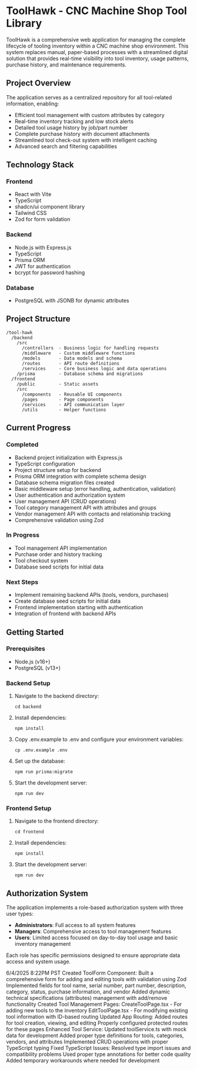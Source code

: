 # ToolHawk - CNC Machine Shop Tool Library

ToolHawk is a comprehensive web application for managing the complete lifecycle of tooling inventory within a CNC machine shop environment. This system replaces manual, paper-based processes with a streamlined digital solution that provides real-time visibility into tool inventory, usage patterns, purchase history, and maintenance requirements.

## Project Overview

The application serves as a centralized repository for all tool-related information, enabling:
- Efficient tool management with custom attributes by category
- Real-time inventory tracking and low stock alerts
- Detailed tool usage history by job/part number
- Complete purchase history with document attachments
- Streamlined tool check-out system with intelligent caching
- Advanced search and filtering capabilities

## Technology Stack

### Frontend
- React with Vite
- TypeScript
- shadcn/ui component library
- Tailwind CSS
- Zod for form validation

### Backend
- Node.js with Express.js
- TypeScript
- Prisma ORM
- JWT for authentication
- bcrypt for password hashing

### Database
- PostgreSQL with JSONB for dynamic attributes

## Project Structure

```
/tool-hawk
  /backend
    /src
      /controllers  - Business logic for handling requests
      /middleware   - Custom middleware functions
      /models       - Data models and schema
      /routes       - API route definitions
      /services     - Core business logic and data operations
    /prisma         - Database schema and migrations
  /frontend
    /public         - Static assets
    /src
      /components   - Reusable UI components
      /pages        - Page components
      /services     - API communication layer
      /utils        - Helper functions
```

## Current Progress

### Completed
- Backend project initialization with Express.js
- TypeScript configuration
- Project structure setup for backend
- Prisma ORM integration with complete schema design
- Database schema migration files created
- Basic middleware setup (error handling, authentication, validation)
- User authentication and authorization system
- User management API (CRUD operations)
- Tool category management API with attributes and groups
- Vendor management API with contacts and relationship tracking
- Comprehensive validation using Zod

### In Progress
- Tool management API implementation
- Purchase order and history tracking
- Tool checkout system
- Database seed scripts for initial data

### Next Steps
- Implement remaining backend APIs (tools, vendors, purchases)
- Create database seed scripts for initial data
- Frontend implementation starting with authentication
- Integration of frontend with backend APIs

## Getting Started

### Prerequisites
- Node.js (v16+)
- PostgreSQL (v13+)

### Backend Setup
1. Navigate to the backend directory:
   ```
   cd backend
   ```

2. Install dependencies:
   ```
   npm install
   ```

3. Copy .env.example to .env and configure your environment variables:
   ```
   cp .env.example .env
   ```

4. Set up the database:
   ```
   npm run prisma:migrate
   ```

5. Start the development server:
   ```
   npm run dev
   ```

### Frontend Setup
1. Navigate to the frontend directory:
   ```
   cd frontend
   ```

2. Install dependencies:
   ```
   npm install
   ```

3. Start the development server:
   ```
   npm run dev
   ```

## Authorization System

The application implements a role-based authorization system with three user types:
- **Administrators**: Full access to all system features
- **Managers**: Comprehensive access to tool management features
- **Users**: Limited access focused on day-to-day tool usage and basic inventory management

Each role has specific permissions designed to ensure appropriate data access and system usage.

6/4/2025 8:22PM PST
Created ToolForm Component:
Built a comprehensive form for adding and editing tools with validation using Zod
Implemented fields for tool name, serial number, part number, description, category, status, purchase information, and vendor
Added dynamic technical specifications (attributes) management with add/remove functionality
Created Tool Management Pages:
CreateToolPage.tsx - For adding new tools to the inventory
EditToolPage.tsx - For modifying existing tool information with ID-based routing
Updated App Routing:
Added routes for tool creation, viewing, and editing
Properly configured protected routes for these pages
Enhanced Tool Service:
Updated toolService.ts with mock data for development
Added proper type definitions for tools, categories, vendors, and attributes
Implemented CRUD operations with proper TypeScript typing
Fixed TypeScript Issues:
Resolved type import issues and compatibility problems
Used proper type annotations for better code quality
Added temporary workarounds where needed for development